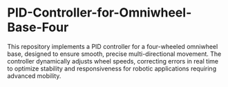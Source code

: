 # PID-Controller-for-Omniwheel-Base-Four
This repository implements a PID controller for a four-wheeled omniwheel base, designed to ensure smooth, precise multi-directional movement. The controller dynamically adjusts wheel speeds, correcting errors in real time to optimize stability and responsiveness for robotic applications requiring advanced mobility.

